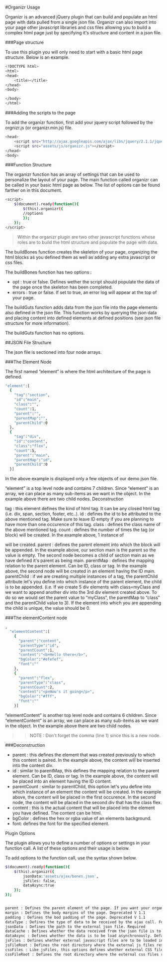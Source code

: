 #Organizr Usage

Organizr is an advanced jQuery plugin that can build and populate an html page with data pulled from a single json file. Organizr can also import into your page other javascript libraries and css files allowing you to build a complex html page just by specifying it's structure and content in a json file. 

###Page structure

To use this plugin you will only need to start with a basic html page structure. Below is an example.
```sh
<!DOCTYPE html>
<html>
<head>
    <title></title>
</head>
<body>

</body>
</html>
```
###Adding the scripts to the page

To add the organizr function, first add your jquery script followed by the orgnizr.js (or organizr.min.js) file. 
```sh
<head>
    <script src="http://ajax.googleapis.com/ajax/libs/jquery/2.1.1/jquery.min.js"></script>
    <script src="assets/js/organizr.js"></script>
</head>
<body>
```
###Function Structure

The organizr function has an array of settings that can be used to personalize the layout of your page. The main function called organizr can be called in your basic html page as below. The list of options can be found farther on in this document. 
```sh
<script>
    $(document).ready(function(){
        $(this).organizr({
		//options
        });
    });
</script>
```
>Within the organizr plugin are two other javascript functions whose roles are to build the html structure and populate the page with data. 

The buildBones function creates the skeleton of your page, organizing the html blocks as you defined them as well as adding any extra javascript or css files. 

The buildBones function has two options : 
- opt : true or false. Defines wether the script should populate the data of the page once the skeleton has been completed. 
- errors : true or false. If set to true, an error log will appear at the top of your page. 

The buildGuts function adds data from the json file into the page elements also defined in the json file. This function works by querying the json data and placing content into defined elements at defined positions (see json file structure for more information). 

The buildGuts function has no options. 

##JSON File Structure

The json file is sectioned into four node arrays. 

###The Element Node

The first named “element” is where the html architecture of the page is defined. 
```sh
"element":[
  {
    "tag":"section",
    "id":"main",
    "class":"",
    "count":1,
    "parent":"",
    "parentMap":"",
    "parentChild":0
  },
  {
    "tag":"div",
    "id":"content",
    "class":"flex",
    "count":5,
    "parent":"main",
    "parentMap":"id",
    "parentChild":0
  }]
```
In the above example is displayed only a few objects of our demo json file.

“element” is a top level node and contains 7 children. Since “element” is an array, we can place as many sub-items as we want in the object. In the example above there are two child nodes.
Deconstruction

tag : this element defines the kind of html tag. It can be any closed html tag (i.e. div, span, section, footer, etc..). 
id : defines the id to be attributed to the above mentioned tag. Make sure to leave ID empty if you are planning to have more than one occurence of this tag. 
class : defines the class name of the above mentioned tag. 
count : defines the number of times the tag (or block) will be created. In the example above, 1 instance of <section id=”main”></section> will be created. 
parent : defines the parent element into which the block will be appended. In the example above, our section main is the parent so the value is empty. The second node becomes a child of section main as we have defined it's parent as being main.
parentMap : defines the mapping relation to the parent element. Can be ID, class or tag. In the example above, the second node will be created in an element having the ID main. 
parentChild : if we are creating multiple instances of a tag, the parentChild attribute let's you define into which instance of the parent element, the child is to be appended. (i.e. If we create 5 div elements with class=myClass and we want to append another div into the 3rd div element created above. To do so we would set the parent value to “myClass”, the parentMap to “class” and the parentChild value to 3). If the element into which you are appending the child is unique, the value should be 0. 

###The elementContent node
```sh
,
  "elementContent":[
    {
      "parent":"content",
      "parentType":"id",
      "parentCount":1,
      "content":"<b>Hello there</b>",
      "bgColor":"#efefef",
      "font":""
    },
    {
      "parent":"flex",
      "parentType":"class",
      "parentCount":2,
      "content":"<p>How's it going</p>",
      "bgColor":"#fff",
      "font":""
    }]
```
“elementContent” is another top level node and contains 6 children. Since “elementContent” is an array, we can place as many sub-items as we want in the object. In the example above there are two child nodes.

>>NOTE : Don't forget the comma (line 1) since this is a new node.

###Deconstruction

- parent : this defines the element that was created previously to which this content is paired. In the example above, the content will be inserted into the content div.
- id : similar to parentMap, this defines the mapping relation to the parent element. Can be ID, class or tag. In the example above, the content will be placed into an element having the ID content. 
- parentCount : similar to parentChild, this option let's you define into which instance of an element the content will be created. In the example above, the content will be placed in the first occurence. In the second node, the content will be placed in the second div that has the class flex. 
- content : this is the actual content that will be placed into the element you have defined. The content can be html. 
- bgColor : defines the hex or rgba value of an elements background. 
- font: defines the font for the specified element.
































Plugin Options

The plugin allows you to define a number of options or settings in your function call. A list of these options and their usage is below. 

To add options to the function call, use the syntax shown below.
```sh
$(document).ready(function(){
    $(this).organizr({
        jsonData:'assets/ajax/bones.json',
        jsFiles: false,
        dataAsync:true
    });
});


parent : Defines the parent element of the page. If you want your organizr instance to be built inside a specific element, you would define the parent here (i.e. #wrapper). Default = body
margin : Defines the body margins of the page. Deprecated V 1.1
padding : Defines the bod padding of the page. Deprecated V 1.1
dataType : Defines the type of data to be received by the ajax call. For now the plugin only supports json formatted data.
jsonData : Defines the path to the external json file. Required
dataCache : Defines whether the data received from the json file is to be cached by the browser. Default is false. 
dataAsync : Defines whether the data is to be load asynchronously. Default is true.
jsFiles : Defines whether external javascript files are to be loaded into the page. This option allows you to use other functionalities and features.  Default is false.
jsFileRoot : Defines the root directory where the external js files reside. Only needs to be defined if jsFiles is set to true.
cssFiles : Like jsFiles, this options defines whether external CSS files are to be loaded into the page. This allows you to style the page and any extra components to your liking.  Default is false
cssFileRoot : Defines the root directory where the external css files reside. Only needs to be defined if cssFiles is set to true.
